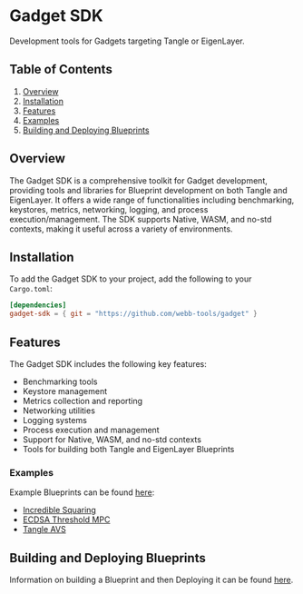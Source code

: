 # Gadget SDK

Development tools for Gadgets targeting Tangle or EigenLayer.

## Table of Contents

1. [Overview](#overview)
2. [Installation](#installation)
3. [Features](#features)
4. [Examples](#examples)
5. [Building and Deploying Blueprints](#building-and-deploying-blueprints)

## Overview

The Gadget SDK is a comprehensive toolkit for Gadget development, providing tools and libraries for 
Blueprint development on both Tangle and EigenLayer. It offers a wide range of functionalities 
including benchmarking, keystores, metrics, networking, logging, and process execution/management. 
The SDK supports Native, WASM, and no-std contexts, making it useful across a variety of environments.

## Installation

To add the Gadget SDK to your project, add the following to your `Cargo.toml`:

```toml
[dependencies]
gadget-sdk = { git = "https://github.com/webb-tools/gadget" }
```

## Features

The Gadget SDK includes the following key features:

- Benchmarking tools
- Keystore management
- Metrics collection and reporting
- Networking utilities
- Logging systems
- Process execution and management
- Support for Native, WASM, and no-std contexts
- Tools for building both Tangle and EigenLayer Blueprints


### Examples

Example Blueprints can be found [here](./../blueprints):
- [Incredible Squaring](./../blueprints/incredible-squaring)
- [ECDSA Threshold MPC](./../blueprints/ecdsa-threshold-mpc)
- [Tangle AVS](./../blueprints/tangle-avs-blueprint)

## Building and Deploying Blueprints

Information on building a Blueprint and then Deploying it can be found [here](./../cli/README.md).